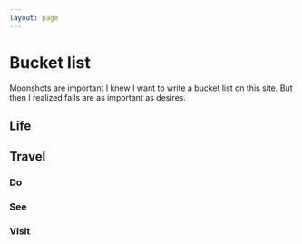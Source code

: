 ```yaml
---
layout: page
---
```


# Bucket list

Moonshots are important
I knew I want to write a bucket list on this site. But then I realized fails are as important as desires.

## Life

## Travel

### Do
<task title="Take photo for National Geographic" />
<task title="Take photos at Serengeti" />
<task title="See polar light" />
<task title="Croatia tour" />
<task title="Ride a camel" done="true" link="/test" />
<task title="Start a company" done="true" link="/test" />
<task title="Live in desert for a month" />
<task title="Go on Ted conference" />
<task title="Give TED talk" />
<task title="Israeli national trail" />
<task title="Jordan trail" />


### See
<task title="Orinoco" />
<task title="Mount Roraima" />
<task title="Canyon of Tara river" />
<task title="Every Ex You monument" />
<task title="Angel falls" />
<task title="Acropolis" done="true" link="/test" />
<task title="Piramids" />
<task title="Great coral reef" />
<task title="White desert in Egipt" />

### Visit
<task title="Every continent" />
<task title="Easter island" />
<task title="Rome" done="true" link="/test" />
<task title="Egypt" />
<task title="Australia" />
<task title="Hong Kong" />
<task title="Tanzania" />
<task title="Serengety" />
<task title="Kilimangaro" />
<task title="Zanzibar" />
<task title="Kenya" />
<task title="Maroko" />
<task title="Thailand" />
<task title="Venezuela" />
<task title="Petra" done="true" link="/test" />

<script>
import task from '@/theme/components/task.vue'

export default {
  components: {
    task
  },
  props: ['page']
  
}
</script>

<style lang="stylus" scoped>
	ul {
		list-style: none;
		padding: 0;
		margin: 0;
		li {
			input {
				
			}
		}
	}
</style>
